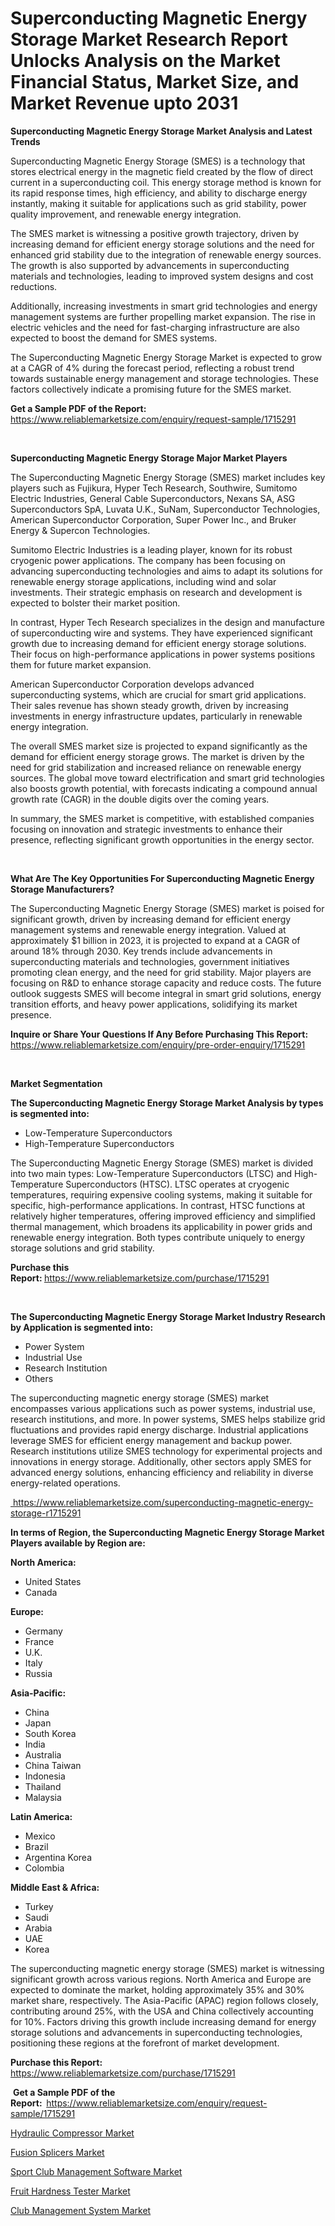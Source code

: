 <p><h1>Superconducting Magnetic Energy Storage Market Research Report Unlocks Analysis on the Market Financial Status, Market Size, and Market Revenue upto 2031</h1></p><p><strong>Superconducting Magnetic Energy Storage Market Analysis and Latest Trends</strong></p>
<p><p>Superconducting Magnetic Energy Storage (SMES) is a technology that stores electrical energy in the magnetic field created by the flow of direct current in a superconducting coil. This energy storage method is known for its rapid response times, high efficiency, and ability to discharge energy instantly, making it suitable for applications such as grid stability, power quality improvement, and renewable energy integration.</p><p>The SMES market is witnessing a positive growth trajectory, driven by increasing demand for efficient energy storage solutions and the need for enhanced grid stability due to the integration of renewable energy sources. The growth is also supported by advancements in superconducting materials and technologies, leading to improved system designs and cost reductions.</p><p>Additionally, increasing investments in smart grid technologies and energy management systems are further propelling market expansion. The rise in electric vehicles and the need for fast-charging infrastructure are also expected to boost the demand for SMES systems. </p><p>The Superconducting Magnetic Energy Storage Market is expected to grow at a CAGR of 4% during the forecast period, reflecting a robust trend towards sustainable energy management and storage technologies. These factors collectively indicate a promising future for the SMES market.</p></p>
<p><strong>Get a Sample PDF of the Report:&nbsp;</strong> <a href="https://www.reliablemarketsize.com/enquiry/request-sample/1715291?utm_campaign=1103&utm_medium=2&utm_source=Github&utm_content=ia&utm_term=23102024&utm_id=superconducting-magnetic-energy-storage">https://www.reliablemarketsize.com/enquiry/request-sample/1715291</a></p>
<p>&nbsp;</p>
<p><strong>Superconducting Magnetic Energy Storage Major Market Players</strong></p>
<p><p>The Superconducting Magnetic Energy Storage (SMES) market includes key players such as Fujikura, Hyper Tech Research, Southwire, Sumitomo Electric Industries, General Cable Superconductors, Nexans SA, ASG Superconductors SpA, Luvata U.K., SuNam, Superconductor Technologies, American Superconductor Corporation, Super Power Inc., and Bruker Energy & Supercon Technologies.</p><p>Sumitomo Electric Industries is a leading player, known for its robust cryogenic power applications. The company has been focusing on advancing superconducting technologies and aims to adapt its solutions for renewable energy storage applications, including wind and solar investments. Their strategic emphasis on research and development is expected to bolster their market position.</p><p>In contrast, Hyper Tech Research specializes in the design and manufacture of superconducting wire and systems. They have experienced significant growth due to increasing demand for efficient energy storage solutions. Their focus on high-performance applications in power systems positions them for future market expansion.</p><p>American Superconductor Corporation develops advanced superconducting systems, which are crucial for smart grid applications. Their sales revenue has shown steady growth, driven by increasing investments in energy infrastructure updates, particularly in renewable energy integration.</p><p>The overall SMES market size is projected to expand significantly as the demand for efficient energy storage grows. The market is driven by the need for grid stabilization and increased reliance on renewable energy sources. The global move toward electrification and smart grid technologies also boosts growth potential, with forecasts indicating a compound annual growth rate (CAGR) in the double digits over the coming years.</p><p>In summary, the SMES market is competitive, with established companies focusing on innovation and strategic investments to enhance their presence, reflecting significant growth opportunities in the energy sector.</p></p>
<p>&nbsp;</p>
<p><strong>What Are The Key Opportunities For Superconducting Magnetic Energy Storage Manufacturers?</strong></p>
<p><p>The Superconducting Magnetic Energy Storage (SMES) market is poised for significant growth, driven by increasing demand for efficient energy management systems and renewable energy integration. Valued at approximately $1 billion in 2023, it is projected to expand at a CAGR of around 18% through 2030. Key trends include advancements in superconducting materials and technologies, government initiatives promoting clean energy, and the need for grid stability. Major players are focusing on R&D to enhance storage capacity and reduce costs. The future outlook suggests SMES will become integral in smart grid solutions, energy transition efforts, and heavy power applications, solidifying its market presence.</p></p>
<p><strong>Inquire or Share Your Questions If Any Before Purchasing This Report:</strong> <a href="https://www.reliablemarketsize.com/enquiry/pre-order-enquiry/1715291?utm_campaign=1103&utm_medium=2&utm_source=Github&utm_content=ia&utm_term=23102024&utm_id=superconducting-magnetic-energy-storage">https://www.reliablemarketsize.com/enquiry/pre-order-enquiry/1715291</a></p>
<p>&nbsp;</p>
<p><strong>Market Segmentation</strong></p>
<p><strong>The Superconducting Magnetic Energy Storage Market Analysis by types is segmented into:</strong></p>
<p><ul><li>Low-Temperature Superconductors</li><li>High-Temperature Superconductors</li></ul></p>
<p><p>The Superconducting Magnetic Energy Storage (SMES) market is divided into two main types: Low-Temperature Superconductors (LTSC) and High-Temperature Superconductors (HTSC). LTSC operates at cryogenic temperatures, requiring expensive cooling systems, making it suitable for specific, high-performance applications. In contrast, HTSC functions at relatively higher temperatures, offering improved efficiency and simplified thermal management, which broadens its applicability in power grids and renewable energy integration. Both types contribute uniquely to energy storage solutions and grid stability.</p></p>
<p><strong>Purchase this Report:&nbsp;</strong><a href="https://www.reliablemarketsize.com/purchase/1715291?utm_campaign=1103&utm_medium=2&utm_source=Github&utm_content=ia&utm_term=23102024&utm_id=superconducting-magnetic-energy-storage">https://www.reliablemarketsize.com/purchase/1715291</a></p>
<p>&nbsp;</p>
<p><strong>The Superconducting Magnetic Energy Storage Market Industry Research by Application is segmented into:</strong></p>
<p><ul><li>Power System</li><li>Industrial Use</li><li>Research Institution</li><li>Others</li></ul></p>
<p><p>The superconducting magnetic energy storage (SMES) market encompasses various applications such as power systems, industrial use, research institutions, and more. In power systems, SMES helps stabilize grid fluctuations and provides rapid energy discharge. Industrial applications leverage SMES for efficient energy management and backup power. Research institutions utilize SMES technology for experimental projects and innovations in energy storage. Additionally, other sectors apply SMES for advanced energy solutions, enhancing efficiency and reliability in diverse energy-related operations.</p></p>
<p><a href="https://www.reliablemarketsize.com/superconducting-magnetic-energy-storage-r1715291?utm_campaign=1103&utm_medium=2&utm_source=Github&utm_content=ia&utm_term=23102024&utm_id=superconducting-magnetic-energy-storage">&nbsp;https://www.reliablemarketsize.com/superconducting-magnetic-energy-storage-r1715291</a></p>
<p><strong>In terms of Region, the Superconducting Magnetic Energy Storage Market Players available by Region are:</strong></p>
<p>
    <p> <strong> North America: </strong>
        <ul>
            <li>United States</li>
            <li>Canada</li>
        </ul>
        </p> 
    <p> <strong> Europe: </strong>
        <ul>
            <li>Germany</li>
            <li>France</li>
            <li>U.K.</li>
            <li>Italy</li>
            <li>Russia</li>
        </ul>
        </p> 
    <p> <strong> Asia-Pacific: </strong>
        <ul>
            <li>China</li>
            <li>Japan</li>
            <li>South Korea</li>
            <li>India</li>
            <li>Australia</li>
            <li>China Taiwan</li>
            <li>Indonesia</li>
            <li>Thailand</li>
            <li>Malaysia</li>
        </ul>
        </p> 
    <p> <strong> Latin America: </strong>
        <ul>
            <li>Mexico</li>
            <li>Brazil</li>
            <li>Argentina Korea</li>
            <li>Colombia</li>
        </ul>
        </p> 
    <p> <strong> Middle East & Africa: </strong>
        <ul>
            <li>Turkey</li>
            <li>Saudi</li>
            <li>Arabia</li>
            <li>UAE</li>
            <li>Korea</li>
        </ul>
    </p>
    </p>
<p><p>The superconducting magnetic energy storage (SMES) market is witnessing significant growth across various regions. North America and Europe are expected to dominate the market, holding approximately 35% and 30% market share, respectively. The Asia-Pacific (APAC) region follows closely, contributing around 25%, with the USA and China collectively accounting for 10%. Factors driving this growth include increasing demand for energy storage solutions and advancements in superconducting technologies, positioning these regions at the forefront of market development.</p></p>
<p><strong>Purchase this Report: </strong><a href="https://www.reliablemarketsize.com/purchase/1715291?utm_campaign=1103&utm_medium=2&utm_source=Github&utm_content=ia&utm_term=23102024&utm_id=superconducting-magnetic-energy-storage">https://www.reliablemarketsize.com/purchase/1715291</a></p>
<p>&nbsp;<strong>Get a Sample PDF of the Report:&nbsp;&nbsp;</strong><a href="https://www.reliablemarketsize.com/enquiry/request-sample/1715291?utm_campaign=1103&utm_medium=2&utm_source=Github&utm_content=ia&utm_term=23102024&utm_id=superconducting-magnetic-energy-storage">https://www.reliablemarketsize.com/enquiry/request-sample/1715291</a></p>
<p><strong></strong></p>
<p><p><a href="https://issuu.com/reportprime-2/docs/hydraulic-compressor-market-size-20_aa77014c148911?utm_campaign=1103&utm_medium=2&utm_source=Github&utm_content=ia&utm_term=23102024&utm_id=superconducting-magnetic-energy-storage">Hydraulic Compressor Market</a></p><p><a href="https://github.com/chr1i1herth/Market-Research-Report-List-1/blob/main/fusion-splicers-market.md?utm_campaign=1103&utm_medium=2&utm_source=Github&utm_content=ia&utm_term=23102024&utm_id=superconducting-magnetic-energy-storage">Fusion Splicers Market</a></p><p><a href="https://www.linkedin.com/pulse/unveiling-market-trends-global-sport-club-management-0hzue?utm_campaign=1103&utm_medium=2&utm_source=Github&utm_content=ia&utm_term=23102024&utm_id=superconducting-magnetic-energy-storage">Sport Club Management Software Market</a></p><p><a href="https://issuu.com/reportprime-2/docs/fruit-hardness-tester-market-size-2_f3ec5c656c6a85?utm_campaign=1103&utm_medium=2&utm_source=Github&utm_content=ia&utm_term=23102024&utm_id=superconducting-magnetic-energy-storage">Fruit Hardness Tester Market</a></p><p><a href="https://www.linkedin.com/pulse/booming-club-management-system-market-sector-analysis-growth-1love?utm_campaign=1103&utm_medium=2&utm_source=Github&utm_content=ia&utm_term=23102024&utm_id=superconducting-magnetic-energy-storage">Club Management System Market</a></p></p>